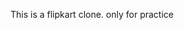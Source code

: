 This is a flipkart clone.
only for practice
<!-- PR demo for course: small README update -->
<!-- PR demo for course: small README update -->
<!-- PR demo for course: small README update -->
